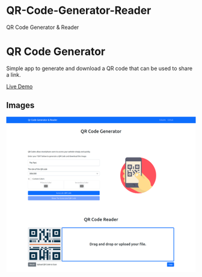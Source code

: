# QR-Code-Generator-Reader
QR Code Generator &amp; Reader

# QR Code Generator

Simple app to generate and download a QR code that can be used to share a link.

[Live Demo](http://qr-code-generator-reader.vercel.app/)

## Images
<img src="images/QR-Code-Generator-Reader.png">